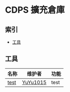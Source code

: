 # CDPS 擴充倉庫

## 索引
- [工具](#工具)

## 工具
| 名称 | 维护者 | 功能 |
| - | - | - |
| [test]() | [YuYu1015](https://github.com/whes1015) | test |
